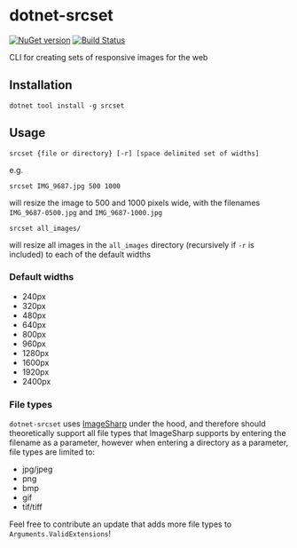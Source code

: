 # dotnet-srcset

[![NuGet version](https://badge.fury.io/nu/srcset.svg)](https://www.nuget.org/packages/srcset/)
[![Build Status](https://github.com/ecoAPM/dotnet-srcset/workflows/CI/badge.svg)](https://github.com/ecoAPM/dotnet-srcset/actions)

CLI for creating sets of responsive images for the web

## Installation

    dotnet tool install -g srcset

## Usage

    srcset {file or directory} [-r] [space delimited set of widths]

e.g.

    srcset IMG_9687.jpg 500 1000

will resize the image to 500 and 1000 pixels wide, with the filenames `IMG_9687-0500.jpg` and `IMG_9687-1000.jpg`

    srcset all_images/

will resize all images in the `all_images` directory (recursively if `-r` is included) to each of the default widths

### Default widths

- 240px
- 320px
- 480px
- 640px
- 800px
- 960px
- 1280px
- 1600px
- 1920px
- 2400px

### File types

`dotnet-srcset` uses [ImageSharp](https://imagesharp.net) under the hood, and therefore should theoretically support all file types that ImageSharp supports by entering the filename as a parameter, however when entering a directory as a parameter, file types are limited to:

- jpg/jpeg
- png
- bmp
- gif
- tif/tiff

Feel free to contribute an update that adds more file types to `Arguments.ValidExtensions`!
